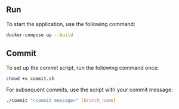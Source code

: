 
## Run
To start the application, use the following command:
```sh
docker-compose up --build
```

## Commit
To set up the commit script, run the following command once:
```sh
chmod +x commit.sh
```
For subsequent commits, use the script with your commit message:
```sh
./commit "<commit message>" [branch_name]

```

